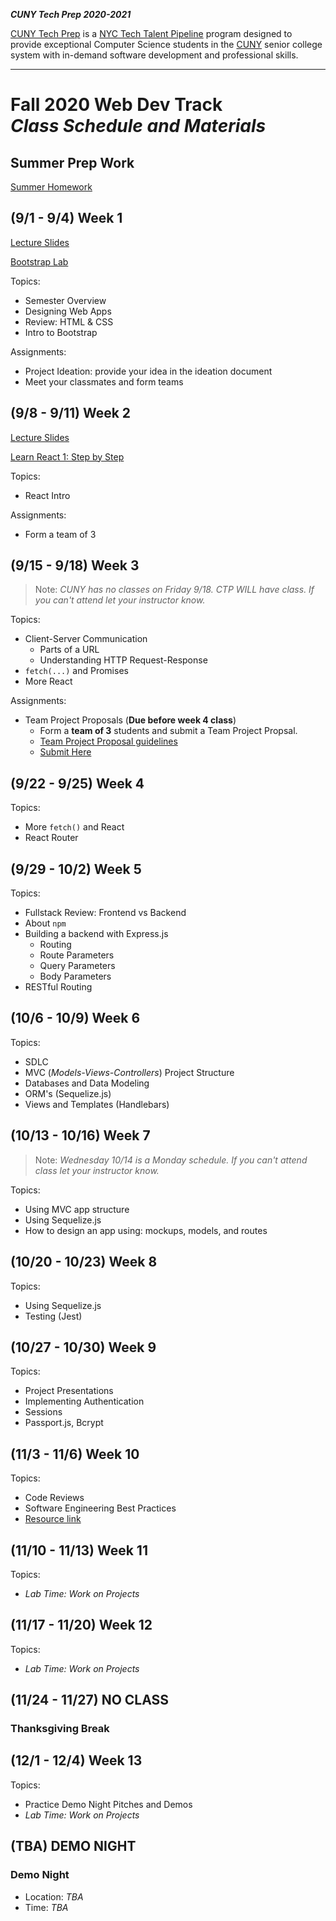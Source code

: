**_CUNY Tech Prep 2020-2021_**

[CUNY Tech Prep](http://cunytechprep.nyc/) is a [NYC Tech Talent Pipeline](http://www.techtalentpipeline.nyc/) program designed to provide exceptional Computer Science students in the [CUNY](https://www.cuny.edu/) senior college system with in-demand software development and professional skills.

---

# Fall 2020 Web Dev Track <br />_Class Schedule and Materials_

## Summer Prep Work

[Summer Homework](https://docs.google.com/document/d/1sVWDAxWoFSsgaG8eIDmZ7eqD1bvMH-Ac8c-Rbt2Dj5s/edit?usp=sharing)

## (9/1 - 9/4) Week 1

[Lecture Slides](materials/lecture-01.pdf)

[Bootstrap Lab](https://github.com/CUNYTechPrep/bootstrap-lab)

Topics: 

- Semester Overview
- Designing Web Apps
- Review: HTML & CSS
- Intro to Bootstrap

Assignments:

- Project Ideation: provide your idea in the ideation document
- Meet your classmates and form teams

## (9/8 - 9/11) Week 2

[Lecture Slides](materials/React-Intro-2019.pdf)

[Learn React 1: Step by Step](materials/learn-react-1.md)

Topics: 

- React Intro

Assignments:

- Form a team of 3

## (9/15 - 9/18) Week 3

> Note: _CUNY has no classes on Friday 9/18. CTP WILL have class. If you can't attend let your instructor know._

Topics: 

- Client-Server Communication
    + Parts of a URL
    + Understanding HTTP Request-Response
- `fetch(...)` and Promises
- More React

Assignments:

* Team Project Proposals (**Due before week 4 class**)
  * Form a **team of 3** students and submit a Team Project Propsal.
  * [Team Project Proposal guidelines](materials/team-project-proposal.md)
  * [Submit Here](https://forms.gle/GozZ1fk6P4c4Cpfs7)


## (9/22 - 9/25) Week 4

Topics: 

- More `fetch()` and React
- React Router

## (9/29 - 10/2) Week 5

Topics: 

- Fullstack Review: Frontend vs Backend
- About `npm`
- Building a backend with Express.js
    + Routing
    + Route Parameters
    + Query Parameters
    + Body Parameters
- RESTful Routing

## (10/6 - 10/9) Week 6

Topics: 

- SDLC
- MVC (_Models-Views-Controllers_) Project Structure
- Databases and Data Modeling
- ORM's (Sequelize.js)
- Views and Templates (Handlebars)

## (10/13 - 10/16) Week 7

> Note: _Wednesday 10/14 is a Monday schedule. If you can't attend class let your instructor know._

Topics: 

- Using MVC app structure
- Using Sequelize.js
- How to design an app using: mockups, models, and routes

## (10/20 - 10/23) Week 8

Topics: 

- Using Sequelize.js
- Testing (Jest)

## (10/27 - 10/30) Week 9

Topics: 

- Project Presentations
- Implementing Authentication
- Sessions
- Passport.js, Bcrypt

## (11/3 - 11/6) Week 10

Topics: 

- Code Reviews
- Software Engineering Best Practices
- [Resource link](http://web.mit.edu/6.005/www/fa16/classes/04-code-review/)

## (11/10 - 11/13) Week 11

Topics: 

- _Lab Time: Work on Projects_

## (11/17 - 11/20) Week 12

Topics: 

- _Lab Time: Work on Projects_


## (11/24 - 11/27) NO CLASS

### Thanksgiving Break

## (12/1 - 12/4) Week 13

Topics: 

- Practice Demo Night Pitches and Demos
- _Lab Time: Work on Projects_

## (TBA) DEMO NIGHT

### Demo Night

- Location: _TBA_
- Time: _TBA_
